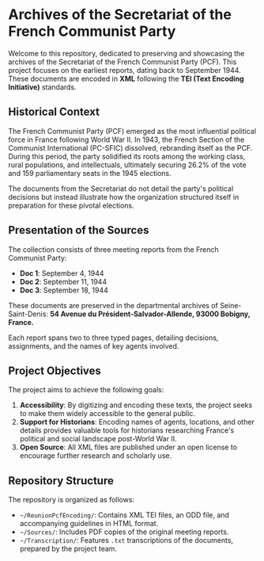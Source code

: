 # Archives of the Secretariat of the French Communist Party

Welcome to this repository, dedicated to preserving and showcasing the archives of the Secretariat of the French Communist Party (PCF). This project focuses on the earliest reports, dating back to September 1944. These documents are encoded in **XML** following the **TEI (Text Encoding Initiative)** standards.

## Historical Context

The French Communist Party (PCF) emerged as the most influential political force in France following World War II. In 1943, the French Section of the Communist International (PC-SFIC) dissolved, rebranding itself as the PCF. During this period, the party solidified its roots among the working class, rural populations, and intellectuals, ultimately securing 26.2% of the vote and 159 parliamentary seats in the 1945 elections.

The documents from the Secretariat do not detail the party's political decisions but instead illustrate how the organization structured itself in preparation for these pivotal elections.

## Presentation of the Sources

The collection consists of three meeting reports from the French Communist Party:

- **Doc 1**: September 4, 1944
- **Doc 2**: September 11, 1944
- **Doc 3**: September 18, 1944

These documents are preserved in the departmental archives of Seine-Saint-Denis:
**54 Avenue du Président-Salvador-Allende, 93000 Bobigny, France.**

Each report spans two to three typed pages, detailing decisions, assignments, and the names of key agents involved.

## Project Objectives

The project aims to achieve the following goals:

1. **Accessibility**: By digitizing and encoding these texts, the project seeks to make them widely accessible to the general public.
2. **Support for Historians**: Encoding names of agents, locations, and other details provides valuable tools for historians researching France's political and social landscape post-World War II.
3. **Open Source**: All XML files are published under an open license to encourage further research and scholarly use.

## Repository Structure

The repository is organized as follows:

- `~/ReunionPcfEncoding/`: Contains XML TEI files, an ODD file, and accompanying guidelines in HTML format.
- `~/Sources/`: Includes PDF copies of the original meeting reports.
- `~/Transcription/`: Features `.txt` transcriptions of the documents, prepared by the project team.
